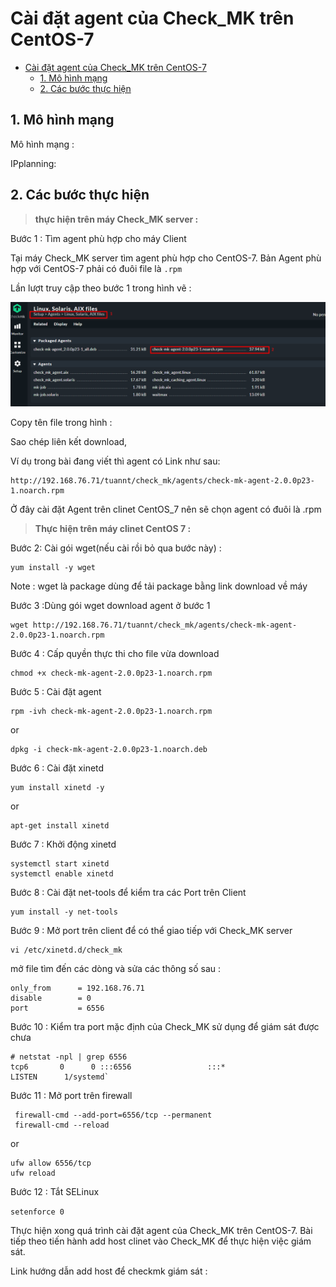 # Cài đặt agent của Check_MK trên CentOS-7

- [Cài đặt agent của Check_MK trên CentOS-7](#cài-đặt-agent-của-check_mk-trên-centos-7)
  - [1. Mô hình mạng](#1-mô-hình-mạng)
  - [2. Các bước thực hiện](#2-các-bước-thực-hiện)

## 1. Mô hình mạng  


Mô hình mạng :





IPplanning:



## 2. Các bước thực hiện 

> **thực hiện trên máy Check_MK server :**


Bước 1 : Tìm agent phù hợp cho máy Client

Tại máy Check_MK server tìm agent phù hợp cho CentOS-7. Bản Agent phù hợp với CentOS-7 phải có đuôi file là `.rpm`

Lần lượt truy cập theo bước 1 trong hình vẽ :

![](../image/agent_1.png)


Copy tên file trong hình : 


Sao chép liên kết download, 

Ví dụ trong bài đang viết thì agent có Link như sau: 

```
http://192.168.76.71/tuannt/check_mk/agents/check-mk-agent-2.0.0p23-1.noarch.rpm
```


 Ở đây cài đặt Agent trên clinet CentOS_7 nên sẽ chọn agent có đuôi là .rpm


> **Thực hiện trên máy clinet CentOS 7 :**

Bước 2: Cài gói wget(nếu cài rồi bỏ qua bước này) :


```
yum install -y wget
```


Note : wget là package dùng để tải package bằng link download về máy


Bước 3 :Dùng gói wget download agent ở bước 1

```
wget http://192.168.76.71/tuannt/check_mk/agents/check-mk-agent-2.0.0p23-1.noarch.rpm
```


Bước 4 : Cấp quyền thực thi cho file vừa download 

```
chmod +x check-mk-agent-2.0.0p23-1.noarch.rpm
```

Bước 5 : Cài đặt agent

```
rpm -ivh check-mk-agent-2.0.0p23-1.noarch.rpm
```

or

```
dpkg -i check-mk-agent-2.0.0p23-1.noarch.deb
```

Bước 6 : Cài đặt xinetd

```
yum install xinetd -y
```

or

```
apt-get install xinetd
```


Bước 7 : Khởi động xinetd

```
systemctl start xinetd
systemctl enable xinetd
```

Bước 8 : Cài đặt net-tools để kiểm tra các Port trên Client

```
yum install -y net-tools
```

Bước 9 : Mở port trên client để có thể giao tiếp với Check_MK server

```
vi /etc/xinetd.d/check_mk
```

mở file tìm đến các dòng và sửa các thông số sau :

```
only_from      = 192.168.76.71
disable        = 0
port           = 6556
```

Bước 10 : Kiểm tra port mặc định của Check_MK sử dụng để giám sát được chưa

```
# netstat -npl | grep 6556
tcp6       0      0 :::6556                 :::*                    LISTEN      1/systemd`
```

Bước 11 : Mở port trên firewall 

```
 firewall-cmd --add-port=6556/tcp --permanent
 firewall-cmd --reload
```
or
```
ufw allow 6556/tcp
ufw reload
```

Bước 12 : Tắt SELinux

`setenforce 0`


Thực hiện xong quá trình cài đặt agent của Check_MK trên CentOS-7. Bài tiếp theo tiến hành add host clinet vào Check_MK để thực hiện việc giám sát.

Link hướng dẫn add host để checkmk giám sát :

